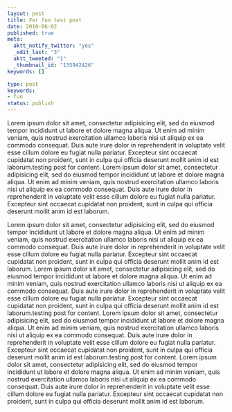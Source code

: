 ```yaml
---
layout: post
title: For fun test post
date: 2010-06-02
published: true
meta:
  aktt_notify_twitter: "yes"
  _edit_last: "3"
  aktt_tweeted: "1"
  _thumbnail_id: "135942426"
keywords: []

type: post
keywords:
- fun
status: publish
---
```

Lorem ipsum dolor sit amet, consectetur  adipisicing elit, sed do eiusmod  tempor incididunt ut labore et dolore  magna aliqua. Ut enim ad minim  veniam, quis nostrud exercitation  ullamco laboris nisi ut aliquip ex ea  commodo consequat. Duis aute  irure dolor in reprehenderit in voluptate  velit esse cillum dolore eu  fugiat nulla pariatur. Excepteur sint  occaecat cupidatat non proident,  sunt in culpa qui officia deserunt  mollit anim id est laborum.testing post for content. Lorem ipsum dolor sit amet, consectetur   adipisicing elit, sed do eiusmod  tempor incididunt ut labore et dolore   magna aliqua. Ut enim ad minim  veniam, quis nostrud exercitation   ullamco laboris nisi ut aliquip ex ea  commodo consequat. Duis aute   irure dolor in reprehenderit in voluptate  velit esse cillum dolore eu   fugiat nulla pariatur. Excepteur sint  occaecat cupidatat non proident,   sunt in culpa qui officia deserunt  mollit anim id est laborum.

Lorem ipsum dolor sit amet, consectetur  adipisicing elit, sed do  eiusmod  tempor incididunt ut labore et dolore  magna aliqua. Ut enim ad  minim  veniam, quis nostrud exercitation  ullamco laboris nisi ut  aliquip ex ea  commodo consequat. Duis aute  irure dolor in  reprehenderit in voluptate  velit esse cillum dolore eu  fugiat nulla  pariatur. Excepteur sint  occaecat cupidatat non proident,  sunt in  culpa qui officia deserunt  mollit anim id est laborum. Lorem ipsum dolor sit amet, consectetur  adipisicing elit, sed do  eiusmod  tempor incididunt ut labore et dolore  magna aliqua. Ut enim ad  minim  veniam, quis nostrud exercitation  ullamco laboris nisi ut  aliquip ex ea  commodo consequat. Duis aute  irure dolor in  reprehenderit in voluptate  velit esse cillum dolore eu  fugiat nulla  pariatur. Excepteur sint  occaecat cupidatat non proident,  sunt in  culpa qui officia deserunt  mollit anim id est laborum.testing post for content. Lorem ipsum dolor sit amet, consectetur    adipisicing elit, sed do eiusmod  tempor incididunt ut labore et dolore    magna aliqua. Ut enim ad minim  veniam, quis nostrud exercitation    ullamco laboris nisi ut aliquip ex ea  commodo consequat. Duis aute    irure dolor in reprehenderit in voluptate  velit esse cillum dolore eu    fugiat nulla pariatur. Excepteur sint  occaecat cupidatat non proident,    sunt in culpa qui officia deserunt  mollit anim id est laborum.testing post for content. Lorem ipsum dolor sit amet, consectetur    adipisicing elit, sed do eiusmod  tempor incididunt ut labore et dolore    magna aliqua. Ut enim ad minim  veniam, quis nostrud exercitation    ullamco laboris nisi ut aliquip ex ea  commodo consequat. Duis aute    irure dolor in reprehenderit in voluptate  velit esse cillum dolore eu    fugiat nulla pariatur. Excepteur sint  occaecat cupidatat non proident,    sunt in culpa qui officia deserunt  mollit anim id est laborum.
